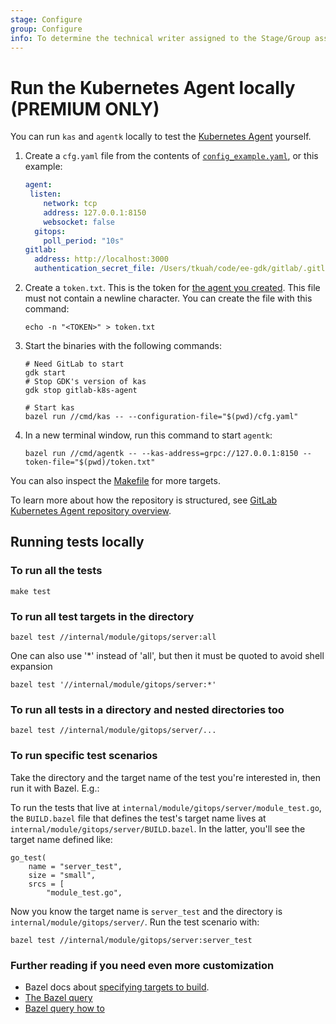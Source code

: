 ```yaml
---
stage: Configure
group: Configure
info: To determine the technical writer assigned to the Stage/Group associated with this page, see https://about.gitlab.com/handbook/engineering/ux/technical-writing/#designated-technical-writers
---
```


# Run the Kubernetes Agent locally **(PREMIUM ONLY)**

You can run `kas` and `agentk` locally to test the [Kubernetes Agent](index.md) yourself.

1. Create a `cfg.yaml` file from the contents of
   [`config_example.yaml`](https://gitlab.com/gitlab-org/cluster-integration/gitlab-agent/-/blob/master/pkg/kascfg/config_example.yaml), or this example:

   ```yaml
   agent:
    listen:
       network: tcp
       address: 127.0.0.1:8150
       websocket: false
     gitops:
       poll_period: "10s"
   gitlab:
     address: http://localhost:3000
     authentication_secret_file: /Users/tkuah/code/ee-gdk/gitlab/.gitlab_kas_secret
   ```

1. Create a `token.txt`. This is the token for
   [the agent you created](../../user/clusters/agent/index.md#create-an-agent-record-in-gitlab). This file must not contain a newline character. You can create the file with this command:

   ```shell
   echo -n "<TOKEN>" > token.txt
   ```

1. Start the binaries with the following commands:

   ```shell
   # Need GitLab to start
   gdk start
   # Stop GDK's version of kas
   gdk stop gitlab-k8s-agent

   # Start kas
   bazel run //cmd/kas -- --configuration-file="$(pwd)/cfg.yaml"
   ```

1. In a new terminal window, run this command to start `agentk`:

   ```shell
   bazel run //cmd/agentk -- --kas-address=grpc://127.0.0.1:8150 --token-file="$(pwd)/token.txt"
   ```

You can also inspect the
[Makefile](https://gitlab.com/gitlab-org/cluster-integration/gitlab-agent/-/blob/master/Makefile)
for more targets.

<i class="fa fa-youtube-play youtube" aria-hidden="true"></i>
To learn more about how the repository is structured, see
[GitLab Kubernetes Agent repository overview](https://www.youtube.com/watch?v=j8CyaCWroUY).

## Running tests locally

### To run all the tests

```shel
make test
```

### To run all test targets in the directory

```shell
bazel test //internal/module/gitops/server:all
```

One can also use '*' instead of 'all', but then it must be quoted to avoid shell expansion

```shell
bazel test '//internal/module/gitops/server:*'
```

### To run all tests in a directory and nested directories too

```shell
bazel test //internal/module/gitops/server/...
```

### To run specific test scenarios

Take the directory and the target name of the test you're interested in, then run it with Bazel. E.g.:

To run the tests that live at `internal/module/gitops/server/module_test.go`, the `BUILD.bazel` file that defines the test's target name lives at `internal/module/gitops/server/BUILD.bazel`. In the latter, you'll see the target name defined like:

```bazel
go_test(
    name = "server_test",
    size = "small",
    srcs = [
        "module_test.go",
```

Now you know the target name is `server_test` and the directory is `internal/module/gitops/server/`. Run the test scenario with:

```shell
bazel test //internal/module/gitops/server:server_test
```

### Further reading if you need even more customization

- Bazel docs about [specifying targets to build](https://docs.bazel.build/versions/master/guide.html#specifying-targets-to-build).
- [The Bazel query](https://docs.bazel.build/versions/master/query.html)
- [Bazel query how to](https://docs.bazel.build/versions/master/query-how-to.html)
